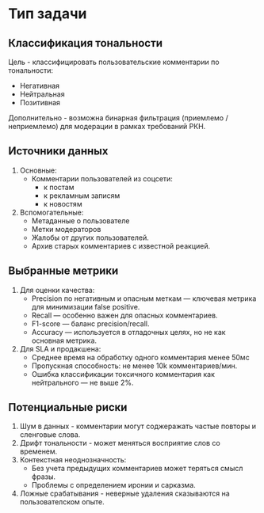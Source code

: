 # Тип задачи
## Классификация тональности
Цель - классифицировать пользовательские комментарии по тональности:
* Негативная
* Нейтральная
* Позитивная

Дополнительно - возможна бинарная фильтрация (приемлемо / неприемлемо) для модерации в рамках требований РКН.
## Источники данных
1) Основные:
    * Комментарии пользователей из соцсети:
        * к постам
        * к рекламным записям
        * к новостям
2) Вспомогательные:
    * Метаданные о пользователе
    * Метки модераторов
    * Жалобы от других пользователей.
    * Архив старых комментариев с известной реакцией.
## Выбранные метрики
1) Для оценки качества:
    * Precision по негативным и опасным меткам — ключевая метрика для минимизации false positive.
    * Recall — особенно важен для опасных комментариев.
    * F1-score — баланс precision/recall.
    * Accuracy — используется в отладочных целях, но не как основная метрика.
2) Для SLA и продакшена:
   * Среднее время на обработку одного комментария менее 50мс
   * Пропускная способность: не менее 10k комментариев/мин.
   * Ошибка классификации токсичного комментария как нейтрального — не выше 2%.
## Потенциальные риски
1) Шум в данных - комментарии могут соджеражать частые повторы и сленговые слова.
2) Дрифт тональности - может меняться восприятие слов со временем.
3) Контекстная неоднозначность:
   * Без учета предыдущих комментариев может теряться смысл фразы.
   * Проблемы с определением иронии и сарказма.
4) Ложные срабатывания - неверные удаления сказываются на пользователском опыте.



